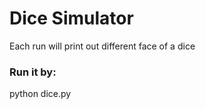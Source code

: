 # Dice Simulator
  <p>Each run will print out different face of a dice</p>
<h3>Run it by:</h3>
  python dice.py
 
